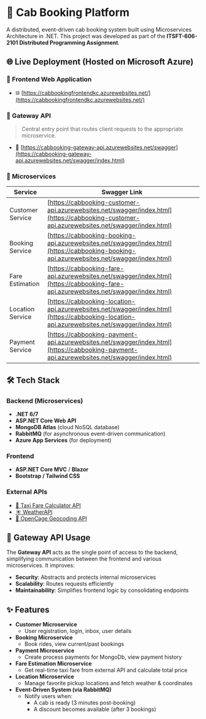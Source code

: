 # 🚖 Cab Booking Platform

A distributed, event-driven cab booking system built using Microservices Architecture in .NET. This project was developed as part of the **ITSFT-606-2101 Distributed Programming Assignment**.

## 🌐 Live Deployment (Hosted on Microsoft Azure)

### 🔗 Frontend Web Application
- 🌐 [https://cabbookingfrontendkc.azurewebsites.net/](https://cabbookingfrontendkc.azurewebsites.net/)

### 🔌 Gateway API
> Central entry point that routes client requests to the appropriate microservice.
- 📍 [https://cabbooking-gateway-api.azurewebsites.net/swagger](https://cabbooking-gateway-api.azurewebsites.net/swagger/index.html)

### 🧩 Microservices

| Service             | Swagger Link                                                                 |
|---------------------|-------------------------------------------------------------------------------|
| Customer Service    | [https://cabbooking-customer-api.azurewebsites.net/swagger/index.html](https://cabbooking-customer-api.azurewebsites.net/swagger/index.html)   |
| Booking Service     | [https://cabbooking-booking-api.azurewebsites.net/swagger/index.html](https://cabbooking-booking-api.azurewebsites.net/swagger/index.html)     |
| Fare Estimation     | [https://cabbooking-fare-api.azurewebsites.net/swagger/index.html](https://cabbooking-fare-api.azurewebsites.net/swagger/index.html)           |
| Location Service    | [https://cabbooking-location-api.azurewebsites.net/swagger/index.html](https://cabbooking-location-api.azurewebsites.net/swagger/index.html)   |
| Payment Service     | [https://cabbooking-payment-api.azurewebsites.net/swagger/index.html](https://cabbooking-payment-api.azurewebsites.net/swagger/index.html)     |

## 🛠️ Tech Stack

### Backend (Microservices)
- **.NET 6/7**
- **ASP.NET Core Web API**
- **MongoDB Atlas** (cloud NoSQL database)
- **RabbitMQ** (for asynchronous event-driven communication)
- **Azure App Services** (for deployment)

### Frontend
- **ASP.NET Core MVC** / **Blazor**
- **Bootstrap / Tailwind CSS**

### External APIs
- [🚕 Taxi Fare Calculator API](https://rapidapi.com/3b-data-3b-data-default/api/taxi-fare-calculator)
- [☀️ WeatherAPI](https://rapidapi.com/weatherapi/api/weatherapi-com)
- [📍 OpenCage Geocoding API](https://opencagedata.com/api)

## 🔄 Gateway API Usage

The **Gateway API** acts as the single point of access to the backend, simplifying communication between the frontend and various microservices. It improves:
- **Security**: Abstracts and protects internal microservices
- **Scalability**: Routes requests efficiently
- **Maintainability**: Simplifies frontend logic by consolidating endpoints

## ✨ Features

- **Customer Microservice**
  - User registration, login, inbox, user details
- **Booking Microservice**
  - Book rides, view current/past bookings
- **Payment Microservice**
  - Create process payments for MongoDb, view payment history
- **Fare Estimation Microservice**
  - Get real-time taxi fare from external API and calculate total price
- **Location Microservice**
  - Manage favorite pickup locations and fetch weather & coordinates
- **Event-Driven System (via RabbitMQ)**
  - Notify users when:
    - A cab is ready (3 minutes post-booking)
    - A discount becomes available (after 3 bookings)


